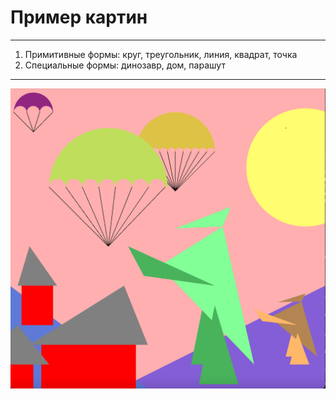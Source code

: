 # Пример картин
 ___
1) Примитивные формы: круг, треугольник, линия, квадрат, точка
2) Специальные формы: динозавр, дом, парашут
___
 ![Картина](https://github.com/netos23/computer_graphics/blob/paint/task1/assets/example.png)
